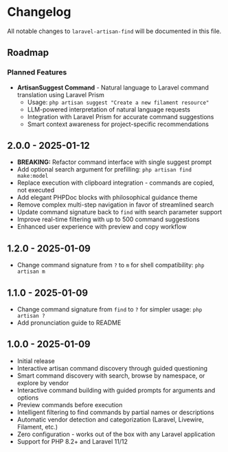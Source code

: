 # Changelog

All notable changes to `laravel-artisan-find` will be documented in this file.

## Roadmap

### Planned Features
- **ArtisanSuggest Command** - Natural language to Laravel command translation using Laravel Prism
  - Usage: `php artisan suggest "Create a new filament resource"`  
  - LLM-powered interpretation of natural language requests
  - Integration with Laravel Prism for accurate command suggestions
  - Smart context awareness for project-specific recommendations

## 2.0.0 - 2025-01-12

- **BREAKING:** Refactor command interface with single suggest prompt
- Add optional search argument for prefilling: `php artisan find make:model`
- Replace execution with clipboard integration - commands are copied, not executed
- Add elegant PHPDoc blocks with philosophical guidance theme
- Remove complex multi-step navigation in favor of streamlined search
- Update command signature back to `find` with search parameter support
- Improve real-time filtering with up to 500 command suggestions
- Enhanced user experience with preview and copy workflow

## 1.2.0 - 2025-01-09

- Change command signature from `?` to `m` for shell compatibility: `php artisan m`

## 1.1.0 - 2025-01-09

- Change command signature from `find` to `?` for simpler usage: `php artisan ?`
- Add pronunciation guide to README

## 1.0.0 - 2025-01-09

- Initial release
- Interactive artisan command discovery through guided questioning
- Smart command discovery with search, browse by namespace, or explore by vendor
- Interactive command building with guided prompts for arguments and options
- Preview commands before execution
- Intelligent filtering to find commands by partial names or descriptions
- Automatic vendor detection and categorization (Laravel, Livewire, Filament, etc.)
- Zero configuration - works out of the box with any Laravel application
- Support for PHP 8.2+ and Laravel 11/12
